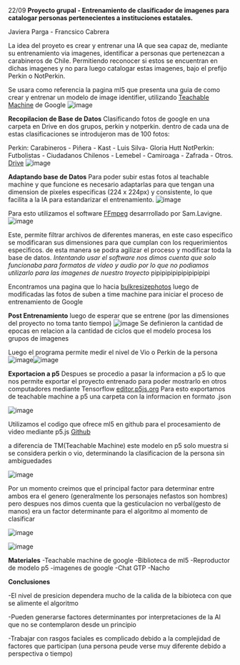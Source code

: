 22/09
**Proyecto grupal - Entrenamiento de clasificador de imagenes para catalogar personas pertenecientes a instituciones estatales.**

Javiera Parga - Francsico Cabrera

La idea del proyeto es crear y entrenar una IA que sea capaz de, mediante su entrenamiento via imagenes, identificar a personas que pertenezcan
a carabineros de Chile. Permitiendo reconocer si estos se encuentran en dichas imagenes y no para luego catalogar estas imagenes, 
bajo el prefijo Perkin o NotPerkin.

Se usara como referencia la pagina ml5 que presenta una guia de como crear y entrenar un modelo de image identifier, 
utilizando [Teachable Machine](https://teachablemachine.withgoogle.com/train/image) de Google
![image](https://github.com/Toomanypanchos/audiv027-2023-2/assets/89993556/c5a22821-79e1-4feb-8685-d2fa00f24cad)

**Recopilacion de Base de Datos**
Clasificando  fotos de google en una carpeta en Drive en dos grupos, perkin y notperkin. 
dentro de cada una de estas clasificaciones se introdujeron mas de 100 fotos:

Perkin: Carabineros - Piñera - Kast - Luis Silva- Gloria Hutt
NotPerkin: Futbolistas - Ciudadanos Chilenos - Lemebel - Camiroaga - Zafrada - Otros.
[Drive](https://drive.google.com/drive/u/1/folders/1pzcaR1NtTS66UrxsfZezTPG74U1i0XSZ?role=writer)
![image](https://github.com/Toomanypanchos/audiv027-2023-2/assets/89993556/f1cd653a-3f5a-41ab-ae59-ed50841e199f)

**Adaptando base de Datos**
Para poder subir estas fotos al teachable machine y que funcione es necesario adaptarlas para que tengan una dimension de pixeles especificas (224 x 224px) y consistente, lo que facilita a la IA para estandarizar el entrenamiento.
![image](https://github.com/Toomanypanchos/audiv027-2023-2/assets/89993556/d3332b86-15de-4e2d-9e5e-7bbe81c3ed8d)

Para esto utilizamos el software [FFmpeg](https://ffmpeg.lav.io/) desarrrollado por Sam.Lavigne.
![image](https://github.com/Toomanypanchos/audiv027-2023-2/assets/89993556/ec8f3d21-6667-4dea-83af-eed9a84b77aa)

Este, permite filtrar archivos de diferentes maneras, en este caso especifico se modificaran sus dimensiones para que cumplan con los requerimientos especificos.
de esta manera se podra agilizar el proceso y modificar toda la base de datos.
_Intentando usar el software nos dimos cuenta que solo funcionaba para formatos de video y audio por lo que no podiamos utilizarlo para las imagenes de nuestro troyecto_
pipipipipipipipipipipi

Encontramos una pagina que lo hacia 
[bulkresizephotos](https://bulkresizephotos.com/en?padding=true&quality=1&type=exact&value=224&secondaryValue=224)
luego de modificadas las fotos de suben a time machine para iniciar el proceso de entrenamiento de Google

**Post Entrenamiento**
luego de esperar que se entrene (por las dimensiones del proyecto no toma tanto tiempo)
![image](https://github.com/Toomanypanchos/audiv027-2023-2/assets/89993556/eaeb94d7-1bf7-462c-9557-a3ecb46ed4ff)
Se definieron la cantidad de epocas en relacion a la cantidad de ciclos que el modelo procesa los grupos de imagenes

Luego el programa permite medir el nivel de Vio o Perkin de la persona 
![image](https://github.com/Toomanypanchos/audiv027-2023-2/assets/89993556/a7ac2abd-b3d2-4435-9782-4bfa97f61fce)![image](https://github.com/Toomanypanchos/audiv027-2023-2/assets/89993556/aeafcf01-2d55-448e-9fcf-de4fd2a17729)

**Exportacion a p5**
Despues se procedio a pasar la informacion a p5 lo que nos permite exportar el proyecto entrenado para poder mostrarlo en otros computadores 
mediante Tensorflow
[editor.p5js.org](https://editor.p5js.org/Toomanypanchos/sketches/T1kLXQod5)
Para esto exportamos de teachable machine a p5 una carpeta con la informacion en formato .json

![image](https://github.com/Toomanypanchos/audiv027-2023-2/assets/89993556/96804b2f-2dff-4e0d-9fc9-b2be9a510cee)

Utilizamos el codigo que ofrece ml5 en github para el procesamiento de video mediante p5.js
[Github](https://github.com/ml5js/ml5-library/blob/main/examples/p5js/ImageClassification/ImageClassification_Video/sketch.js)


a diferencia de TM(Teachable Machine) este modelo en p5 solo muestra si se considera perkin o vio, determinando la clasificacion de la persona sin ambiguedades 

![image](https://github.com/Toomanypanchos/audiv027-2023-2/assets/89993556/e74b7a92-c503-41dd-8f1c-f1083a2d6c0e)

Por un momento creimos que el principal factor para determinar entre ambos era el genero (generalmente los personajes nefastos son hombres)
pero despues nos dimos cuenta que la gesticulacion no verbal(gesto de manos) era un factor determinante para el algoritmo al momento de clasificar 

![image](https://github.com/Toomanypanchos/audiv027-2023-2/assets/89993556/a6f85eee-4a83-48e7-9b4f-b5c0e7651c0a)

![image](https://github.com/Toomanypanchos/audiv027-2023-2/assets/89993556/01ce8af0-d3a4-4514-b034-343942481a37)


**Materiales**
-Teachable machine de google
-Biblioteca de ml5
-Reproductor de modelo p5
-imagenes de google
-Chat GTP
-Nacho

**Conclusiones**

-El nivel de presicion dependera mucho de la calida de la bibioteca con que se alimente el algoritmo

-Pueden generarse factores determinantes por interpretaciones de la AI que no se contemplaron desde un principio

-Trabajar con rasgos faciales es complicado debido a la complejidad de factores que participan (una persona peude verse muy diferente debido a perspectiva o tiempo)







